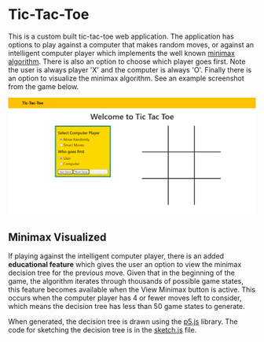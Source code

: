 # Tic-Tac-Toe
This is a custom built tic-tac-toe web application. The application has options to play against a computer that makes random moves, or against an intelligent computer player which implements the well known [minimax algorithm](https://cs.stanford.edu/people/eroberts/courses/soco/projects/2003-04/intelligent-search/minimax.html). There is also an option to choose which player goes first. Note the user is always player 'X' and the computer is always 'O'. Finally there is an option to visualize the minimax algorithm.  See an example screenshot from the game below.

![alt text](https://github.com/jefische/Tic-Tac-Toe/blob/main/assets/TTT_game_empty.png "Tic-Tac-Toe")

## Minimax Visualized
If playing against the intelligent computer player, there is an added **educational feature** which gives the user an option to view the minimax decision tree for the previous move.  Given that in the beginning of the game, the algorithm iterates through thousands of possible game states, this feature becomes available when the View Minimax button is active.  This occurs when the computer player has 4 or fewer moves left to consider, which means the decision tree has less than 50 game states to generate.

When generated, the decision tree is drawn using the [p5.js](https://github.com/processing/p5.js) library.  The code for sketching the decision tree is in the [sketch.js](js/sketch.js) file.
